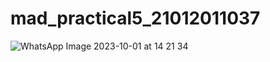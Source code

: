 # mad_practical5_21012011037

![WhatsApp Image 2023-10-01 at 14 21 34](https://github.com/Vivekkanjiya/mad_practical5_21012011037/assets/98510847/6b4bd391-e75b-4c1b-89a1-ea0c657ae869)
